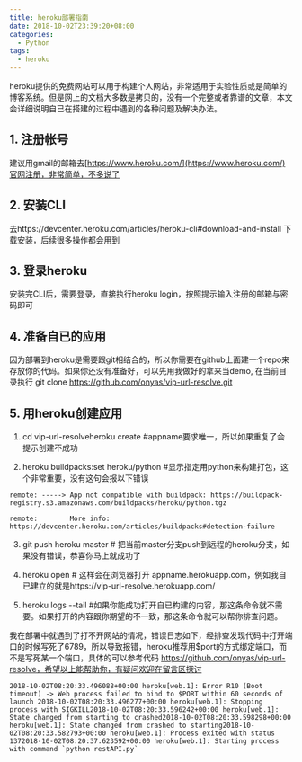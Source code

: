 ```yaml
---
title: heroku部署指南
date: 2018-10-02T23:39:20+08:00
categories:
  - Python
tags: 
  - heroku
---
```

heroku提供的免费网站可以用于构建个人网站，非常适用于实验性质或是简单的博客系统。但是网上的文档大多数是拷贝的，没有一个完整或者靠谱的文章，本文会详细说明自已在搭建的过程中遇到的各种问题及解决办法。
<!--more-->

## 1. 注册帐号

建议用gmail的邮箱去[https://www.heroku.com/](https://www.heroku.com/)官网注册，非常简单，不多说了

## 2. 安装CLI

去https://devcenter.heroku.com/articles/heroku-cli#download-and-install 下载安装，后续很多操作都会用到

## 3. 登录heroku

安装完CLI后，需要登录，直接执行heroku login，按照提示输入注册的邮箱与密码即可

## 4. 准备自已的应用

因为部署到heroku是需要跟git相结合的，所以你需要在github上面建一个repo来存放你的代码。如果你还没有准备好，可以先用我做好的拿来当demo, 在当前目录执行 git clone https://github.com/onyas/vip-url-resolve.git

## 5. 用heroku创建应用

1. cd vip-url-resolveheroku create #appname要求唯一，所以如果重复了会提示创建不成功

2. heroku buildpacks:set heroku/python #显示指定用python来构建打包，这个非常重要，没有这句会报以下错误

```
remote: -----> App not compatible with buildpack: https://buildpack-registry.s3.amazonaws.com/buildpacks/heroku/python.tgz

remote:        More info: https://devcenter.heroku.com/articles/buildpacks#detection-failure

```

3. git push heroku master # 把当前master分支push到远程的heroku分支，如果没有错误，恭喜你马上就成功了

4. heroku open # 这样会在浏览器打开 appname.herokuapp.com，例如我自已建立的就是https://vip-url-resolve.herokuapp.com/

5. heroku logs --tail #如果你能成功打开自已构建的内容，那这条命令就不需要。如果打开的内容跟你期望的不一致，那这条命令就可以帮你排查问题。

我在部署中就遇到了打不开网站的情况，错误日志如下，经排查发现代码中打开端口的时候写死了6789，所以导致报错，heroku推荐用$port的方式绑定端口，而不是写死某一个端口，具体的可以参考代码 https://github.com/onyas/vip-url-resolve，希望以上能帮助你，有疑问欢迎在留言区探讨

```
2018-10-02T08:20:33.496088+00:00 heroku[web.1]: Error R10 (Boot timeout) -> Web process failed to bind to $PORT within 60 seconds of launch 2018-10-02T08:20:33.496277+00:00 heroku[web.1]: Stopping process with SIGKILL2018-10-02T08:20:33.596242+00:00 heroku[web.1]: State changed from starting to crashed2018-10-02T08:20:33.598298+00:00 heroku[web.1]: State changed from crashed to starting2018-10-02T08:20:33.582793+00:00 heroku[web.1]: Process exited with status 1372018-10-02T08:20:37.623592+00:00 heroku[web.1]: Starting process with command `python restAPI.py`
```



